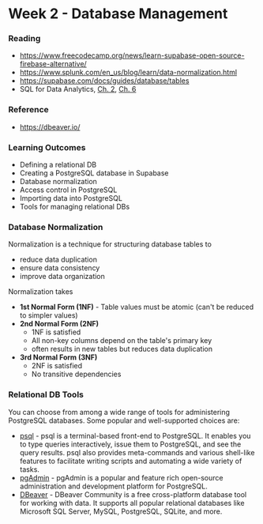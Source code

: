 # Week 2 - Database Management

### Reading
- https://www.freecodecamp.org/news/learn-supabase-open-source-firebase-alternative/
- https://www.splunk.com/en_us/blog/learn/data-normalization.html 
- https://supabase.com/docs/guides/database/tables
- SQL for Data Analytics, [Ch. 2](https://learning.oreilly.com/library/view/sql-for-data/9781801812870/B17466_02_ePub.xhtml), [Ch. 6](https://learning.oreilly.com/library/view/sql-for-data/9781801812870/B17466_06_ePub.xhtml)

### Reference
- https://dbeaver.io/

### Learning Outcomes

- Defining a relational DB 
- Creating a PostgreSQL database in Supabase
- Database normalization
- Access control in PostgreSQL
- Importing data into PostgreSQL
- Tools for managing relational DBs

### Database Normalization

Normalization is a technique for structuring database tables to 
- reduce data duplication
- ensure data consistency
- improve data organization

Normalization takes

- **1st Normal Form (1NF)** - Table values must be atomic (can't be reduced to simpler values)
- **2nd Normal Form (2NF)**
  - 1NF is satisfied
  - All non-key columns depend on the table's primary key
  - often results in new tables but reduces data duplication
- **3rd Normal Form (3NF)** 
  - 2NF is satisfied
  - No transitive dependencies

### Relational DB Tools

You can choose from among a wide range of tools for administering PostgreSQL databases. Some popular and well-supported choices are:

- [psql](https://www.postgresql.org/docs/current/app-psql.html) - psql is a terminal-based front-end to PostgreSQL. It enables you to type queries interactively, issue them to PostgreSQL, and see the query results. psql also provides meta-commands and various shell-like features to facilitate writing scripts and automating a wide variety of tasks.
- [pgAdmin](https://www.pgadmin.org/) - pgAdmin is a popular and feature rich open-source administration and development platform for PostgreSQL.
- [DBeaver](https://dbeaver.io/) - DBeaver Community is a free cross-platform database tool for working with data. It supports all popular relational databases like Microsoft SQL Server, MySQL, PostgreSQL, SQLite, and more.
